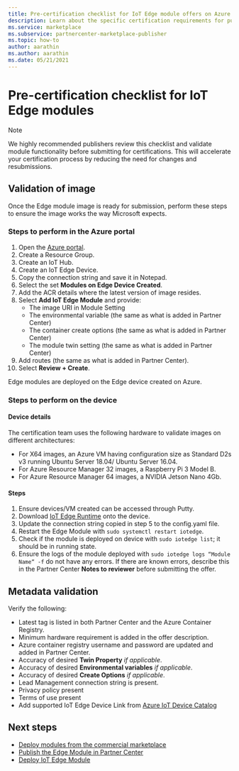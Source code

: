 ```yaml
---
title: Pre-certification checklist for IoT Edge module offers on Azure Marketplace
description: Learn about the specific certification requirements for publishing IoT Edge module offers on Azure Marketplace.
ms.service: marketplace
ms.subservice: partnercenter-marketplace-publisher
ms.topic: how-to
author: aarathin
ms.author: aarathin
ms.date: 05/21/2021
---
```


# Pre-certification checklist for IoT Edge modules

> [!NOTE]
> We highly recommended publishers review this checklist and validate module functionality before submitting for certifications. This will accelerate your certification process by reducing the need for changes and resubmissions.

## Validation of image

Once the Edge module image is ready for submission, perform these steps to ensure the image works the way Microsoft expects.

### Steps to perform in the Azure portal

1. Open the [Azure portal](https://partner.microsoft.com/).
1. Create a Resource Group.
1. Create an IoT Hub.
1. Create an IoT Edge Device.
1. Copy the connection string and save it in Notepad.
1. Select the set **Modules on Edge Device Created**.
1. Add the ACR details where the latest version of image resides.
1. Select **Add IoT Edge Module** and provide:
    - The image URI in Module Setting
    - The environmental variable (the same as what is added in Partner Center)
    - The container create options (the same as what is added in Partner Center)
    - The module twin setting (the same as what is added in Partner Center)
1. Add routes (the same as what is added in Partner Center).
1. Select **Review + Create**.

Edge modules are deployed on the Edge device created on Azure.

### Steps to perform on the device

#### Device details

The certification team uses the following hardware to validate images on different architectures:

- For X64 images, an Azure VM having configuration size as Standard D2s v3 running Ubuntu Server 18.04/ Ubuntu Server 16.04.
- For Azure Resource Manager 32 images, a Raspberry Pi 3 Model B.
- For Azure Resource Manager 64 images, a NVIDIA Jetson Nano 4Gb.

#### Steps

1. Ensure devices/VM created can be accessed through Putty.
1. Download [IoT Edge Runtime](../iot-edge/how-to-provision-single-device-linux-symmetric.md) onto the device.
1. Update the connection string copied in step 5 to the config.yaml file.
1. Restart the Edge Module with `sudo systemctl restart iotedge`.
1. Check if the module is deployed on device with `sudo iotedge list`; it should be in running state.
1. Ensure the logs of the module deployed with `sudo iotedge logs “Module Name“ -f` do not have any errors. If there are known errors, describe this in the Partner Center **Notes to reviewer** before submitting the offer.

## Metadata validation

Verify the following:

- Latest tag is listed in both Partner Center and the Azure Container Registry.
- Minimum hardware requirement is added in the offer description.
- Azure container registry username and password are updated and added in Partner Center.
- Accuracy of desired **Twin Property** *if applicable*.
- Accuracy of desired **Environmental variables** *if applicable*.
- Accuracy of desired **Create Options** *if applicable*.
- Lead Management connection string is present.
- Privacy policy present
- Terms of use present
- Add supported IoT Edge Device Link from [Azure IoT Device Catalog](https://devicecatalog.azure.com/devices?certificationBadgeTypes=IoTEdgeCompatible) 

## Next steps

- [Deploy modules from the commercial marketplace](../iot-edge/how-to-deploy-modules-portal.md#deploy-from-azure-marketplace)
- [Publish the Edge Module in Partner Center](./iot-edge-offer-setup.md)
- [Deploy IoT Edge Module](../iot-edge/quickstart-linux.md)